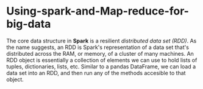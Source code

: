 # Using-spark-and-Map-reduce-for-big-data
The core data structure in **Spark** is a resilient *distributed data set (RDD)*. As the name suggests, an RDD is Spark's representation of a data set that's distributed across the RAM, or memory, of a cluster of many machines. An RDD object is essentially a collection of elements we can use to hold lists of tuples, dictionaries, lists, etc. Similar to a pandas DataFrame, we can load a data set into an RDD, and then run any of the methods accesible to that object.
